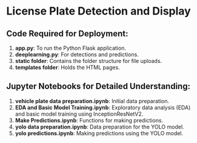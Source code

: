 #  License Plate Detection and Display

## Code Required for Deployment:
1. **app.py**: To run the Python Flask application.
2. **deeplearning.py**: For detections and predictions.
3. **static folder**: Contains the folder structure for file uploads.
4. **templates folder**: Holds the HTML pages.

## Jupyter Notebooks for Detailed Understanding:
1. **vehicle plate data preparation.ipynb**: Initial data preparation.
2. **EDA and Basic Model Training.ipynb**: Exploratory data analysis (EDA) and basic model training using InceptionResNetV2.
3. **Make Predictions.ipynb**: Functions for making predictions.
4. **yolo data preparation.ipynb**: Data preparation for the YOLO model.
5. **yolo predictions.ipynb**: Making predictions using the YOLO model.

